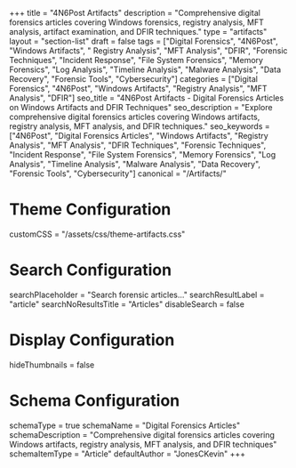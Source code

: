 +++
title = "4N6Post Artifacts"
description = "Comprehensive digital forensics articles covering Windows forensics, registry analysis, MFT analysis, artifact examination, and DFIR techniques."
type = "artifacts"
layout = "section-list"
draft = false
tags = ["Digital Forensics", "4N6Post", "Windows Artifacts", "  Registry Analysis", "MFT Analysis", "DFIR", "Forensic Techniques", "Incident Response", "File System Forensics", "Memory Forensics", "Log Analysis", "Timeline Analysis", "Malware Analysis", "Data Recovery", "Forensic Tools", "Cybersecurity"]
categories = ["Digital Forensics", "4N6Post", "Windows Artifacts", "Registry Analysis", "MFT Analysis", "DFIR"]
seo_title = "4N6Post Artifacts - Digital Forensics Articles on Windows Artifacts and DFIR Techniques"
seo_description = "Explore comprehensive digital forensics articles covering Windows artifacts, registry analysis, MFT analysis, and DFIR techniques."
seo_keywords = ["4N6Post", "Digital Forensics Articles", "Windows Artifacts", "Registry Analysis", "MFT Analysis", "DFIR Techniques", "Forensic Techniques", "Incident Response", "File System Forensics", "Memory Forensics", "Log Analysis", "Timeline Analysis", "Malware Analysis", "Data Recovery", "Forensic Tools", "Cybersecurity"]
canonical = "/Artifacts/"
# Theme Configuration
customCSS = "/assets/css/theme-artifacts.css"

# Search Configuration
searchPlaceholder = "Search forensic articles..."
searchResultLabel = "article"
searchNoResultsTitle = "Articles"
disableSearch = false

# Display Configuration
hideThumbnails = false

# Schema Configuration
schemaType = true
schemaName = "Digital Forensics Articles"
schemaDescription = "Comprehensive digital forensics articles covering Windows artifacts, registry analysis, MFT analysis, and DFIR techniques"
schemaItemType = "Article"
defaultAuthor = "JonesCKevin"
+++
